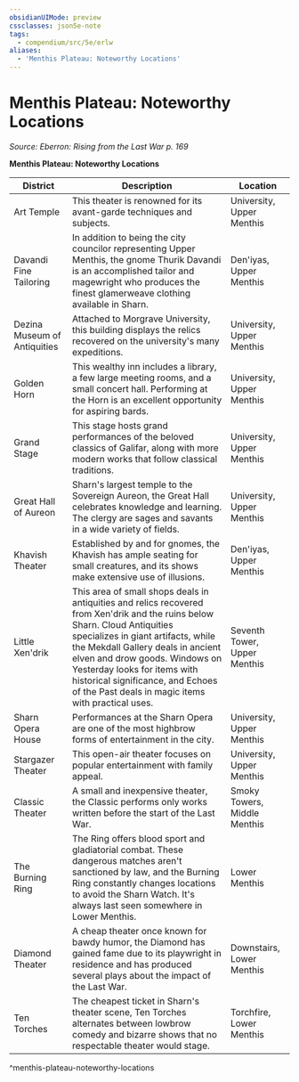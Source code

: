 ```yaml
---
obsidianUIMode: preview
cssclasses: json5e-note
tags:
  - compendium/src/5e/erlw
aliases:
  - 'Menthis Plateau: Noteworthy Locations'
---
```

# Menthis Plateau: Noteworthy Locations
*Source: Eberron: Rising from the Last War p. 169* 

**Menthis Plateau: Noteworthy Locations**

| District | Description | Location |
|----------|-------------|----------|
| Art Temple | This theater is renowned for its avant-garde techniques and subjects. | University, Upper Menthis |
| Davandi Fine Tailoring | In addition to being the city councilor representing Upper Menthis, the gnome Thurik Davandi is an accomplished tailor and magewright who produces the finest glamerweave clothing available in Sharn. | Den'iyas, Upper Menthis |
| Dezina Museum of Antiquities | Attached to Morgrave University, this building displays the relics recovered on the university's many expeditions. | University, Upper Menthis |
| Golden Horn | This wealthy inn includes a library, a few large meeting rooms, and a small concert hall. Performing at the Horn is an excellent opportunity for aspiring bards. | University, Upper Menthis |
| Grand Stage | This stage hosts grand performances of the beloved classics of Galifar, along with more modern works that follow classical traditions. | University, Upper Menthis |
| Great Hall of Aureon | Sharn's largest temple to the Sovereign Aureon, the Great Hall celebrates knowledge and learning. The clergy are sages and savants in a wide variety of fields. | University, Upper Menthis |
| Khavish Theater | Established by and for gnomes, the Khavish has ample seating for small creatures, and its shows make extensive use of illusions. | Den'iyas, Upper Menthis |
| Little Xen'drik | This area of small shops deals in antiquities and relics recovered from Xen'drik and the ruins below Sharn. Cloud Antiquities specializes in giant artifacts, while the Mekdall Gallery deals in ancient elven and drow goods. Windows on Yesterday looks for items with historical significance, and Echoes of the Past deals in magic items with practical uses. | Seventh Tower, Upper Menthis |
| Sharn Opera House | Performances at the Sharn Opera are one of the most highbrow forms of entertainment in the city. | University, Upper Menthis |
| Stargazer Theater | This open-air theater focuses on popular entertainment with family appeal. | University, Upper Menthis |
| Classic Theater | A small and inexpensive theater, the Classic performs only works written before the start of the Last War. | Smoky Towers, Middle Menthis |
| The Burning Ring | The Ring offers blood sport and gladiatorial combat. These dangerous matches aren't sanctioned by law, and the Burning Ring constantly changes locations to avoid the Sharn Watch. It's always last seen somewhere in Lower Menthis. | Lower Menthis |
| Diamond Theater | A cheap theater once known for bawdy humor, the Diamond has gained fame due to its playwright in residence and has produced several plays about the impact of the Last War. | Downstairs, Lower Menthis |
| Ten Torches | The cheapest ticket in Sharn's theater scene, Ten Torches alternates between lowbrow comedy and bizarre shows that no respectable theater would stage. | Torchfire, Lower Menthis |
^menthis-plateau-noteworthy-locations

